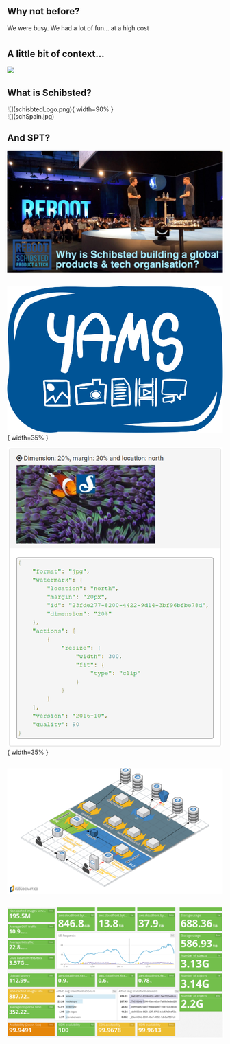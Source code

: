 #

## Why not before?

We were busy. We had a lot of fun... at a high cost
#

## A little bit of context...
![](excuse_me_rocks.jpg)

## What is Schibsted?
<div id="left">
![](schisbtedLogo.png){ width=90% }
</div>
<div id="right">
![](schSpain.jpg)
</div>

## And SPT?
![](schreboot.jpg)

## 
![](logo-3nd-round-alt.png){ width=35% }

![](YAMStransformation.png){ width=35% }

## 
![](YAMSarch.png)

##
![](yamsUsage.png)

#
